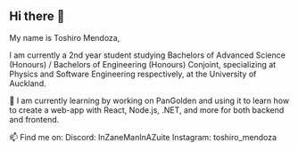 ## Hi there 👋
My name is Toshiro Mendoza,

I am currently a 2nd year student studying Bachelors of Advanced Science (Honours) / Bachelors of Engineering (Honours) Conjoint, specializing at Physics and Software Engineering respectively, at the University of Auckland.

🌱 I am currently learning by working on PanGolden and using it to learn how to create a web-app with React, Node.js, .NET, and more for both backend and frontend.

📫 Find me on:
    Discord: InZaneManInAZuite
    Instagram: toshiro_mendoza
    
<!--
**InZaneManInAZuite/InZaneManInAZuite** is a ✨ _special_ ✨ repository because its `README.md` (this file) appears on your GitHub profile.

Here are some ideas to get you started:

- 🔭 I’m currently working on ...
- 🌱 I’m currently learning ...
- 👯 I’m looking to collaborate on ...
- 🤔 I’m looking for help with ...
- 💬 Ask me about ...
- 📫 How to reach me: ...
- 😄 Pronouns: ...
- ⚡ Fun fact: ...
-->
